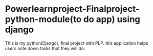 # Powerlearnproject-Finalproject-python-module(to do app) using django
This is my python(Django), final project with PLP.
this application helps users note down tasks that they will do.
